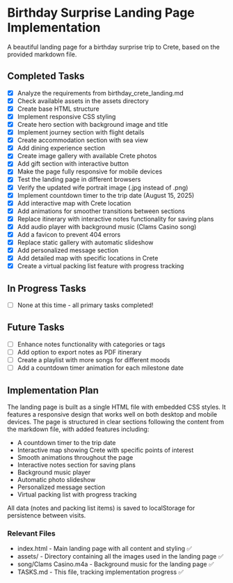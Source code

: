 # Birthday Surprise Landing Page Implementation

A beautiful landing page for a birthday surprise trip to Crete, based on the provided markdown file.

## Completed Tasks

- [x] Analyze the requirements from birthday_crete_landing.md
- [x] Check available assets in the assets directory
- [x] Create base HTML structure
- [x] Implement responsive CSS styling
- [x] Create hero section with background image and title
- [x] Implement journey section with flight details
- [x] Create accommodation section with sea view
- [x] Add dining experience section
- [x] Create image gallery with available Crete photos
- [x] Add gift section with interactive button
- [x] Make the page fully responsive for mobile devices
- [x] Test the landing page in different browsers
- [x] Verify the updated wife portrait image (.jpg instead of .png)
- [x] Implement countdown timer to the trip date (August 15, 2025)
- [x] Add interactive map with Crete location
- [x] Add animations for smoother transitions between sections
- [x] Replace itinerary with interactive notes functionality for saving plans
- [x] Add audio player with background music (Clams Casino song)
- [x] Add a favicon to prevent 404 errors
- [x] Replace static gallery with automatic slideshow
- [x] Add personalized message section
- [x] Add detailed map with specific locations in Crete
- [x] Create a virtual packing list feature with progress tracking

## In Progress Tasks

- [ ] None at this time - all primary tasks completed!

## Future Tasks

- [ ] Enhance notes functionality with categories or tags
- [ ] Add option to export notes as PDF itinerary
- [ ] Create a playlist with more songs for different moods
- [ ] Add a countdown timer animation for each milestone date

## Implementation Plan

The landing page is built as a single HTML file with embedded CSS styles. It features a responsive design that works well on both desktop and mobile devices. The page is structured in clear sections following the content from the markdown file, with added features including:
- A countdown timer to the trip date
- Interactive map showing Crete with specific points of interest
- Smooth animations throughout the page
- Interactive notes section for saving plans
- Background music player
- Automatic photo slideshow
- Personalized message section
- Virtual packing list with progress tracking

All data (notes and packing list items) is saved to localStorage for persistence between visits.

### Relevant Files

- index.html - Main landing page with all content and styling ✅
- assets/ - Directory containing all the images used in the landing page ✅
- song/Clams Casino.m4a - Background music for the landing page ✅
- TASKS.md - This file, tracking implementation progress ✅ 